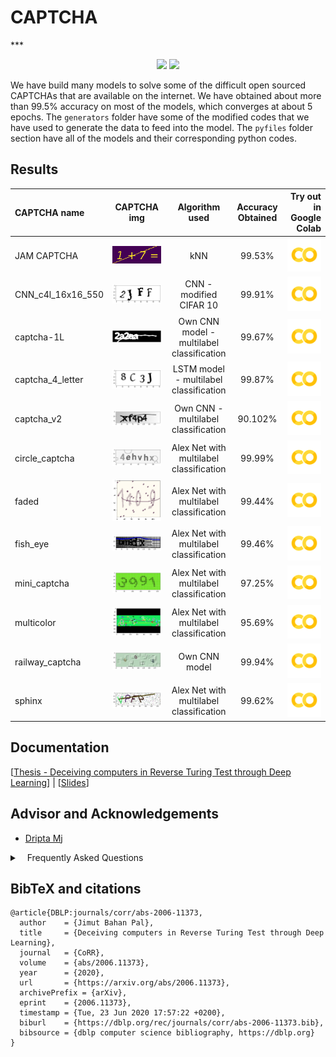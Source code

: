 <p align="center">
    <h1> CAPTCHA </h1>
</p>
***

<p align="center">
    <img src="https://img.shields.io/badge/PRs-welcome-brightgreen.svg?style=flat">
     <img src="https://img.shields.io/badge/first--timers--only-friendly-blue.svg">
</p>


We have build many models to solve some of the difficult open sourced CAPTCHAs that are available on the internet. We have obtained about more than 99.5% accuracy on most of the models, which converges at about 5 epochs. The ``generators`` folder have some of the modified codes that we have used to generate the data to feed into the model. The ``pyfiles`` folder section have all of the models and their corresponding python codes. 

## Results

| CAPTCHA name| CAPTCHA  img| Algorithm used  | Accuracy Obtained | Try out in Google Colab|
| :------------ | :------------: |:---------------:| :-----:| -----:|
| JAM CAPTCHA | ![img](https://github.com/Jimut123/CAPTCHA/blob/master/pyfiles/JAM/1%2B7.png)| kNN | 99.53% | [![img](https://github.com/Jimut123/CAPTCHA/blob/master/colab.png)](https://colab.research.google.com/github/Jimut123/CAPTCHA/blob/master/pyfiles/JAM/cleaned_3/JAM_KNN.ipynb) |
| CNN_c4l_16x16_550 | ![img](https://github.com/Jimut123/CAPTCHA/blob/master/pyfiles/c4l_16x16_550/c4l_ex.png) | CNN - modified CIFAR 10 | 99.91% | [![img](https://github.com/Jimut123/CAPTCHA/blob/master/colab.png)](https://colab.research.google.com/github/Jimut123/CAPTCHA/blob/master/pyfiles/c4l_16x16_550/CNN_c4l_16x16_550.ipynb)|
| captcha-1L | ![img](https://github.com/Jimut123/CAPTCHA/blob/master/pyfiles/captcha-1L/2a2aa.png)  | Own CNN model - multilabel classification | 99.67% | [![img](https://github.com/Jimut123/CAPTCHA/blob/master/colab.png)](https://colab.research.google.com/github/Jimut123/CAPTCHA/blob/master/pyfiles/captcha-1L/images_1L_processed.ipynb) |
| captcha_4_letter | ![img](https://github.com/Jimut123/CAPTCHA/blob/master/pyfiles/captcha_4_letter/c4l.png) | LSTM model - multilabel classification | 99.87% | [![img](https://github.com/Jimut123/CAPTCHA/blob/master/colab.png)](https://colab.research.google.com/github/Jimut123/CAPTCHA/blob/master/pyfiles/captcha_4_letter/captcha_4_letter_v1_drive.ipynb) |
| captcha_v2 | ![img](https://github.com/Jimut123/CAPTCHA/blob/master/pyfiles/captcha_v2/captcha_v2.png) | Own CNN - multilabel classification | 90.102% | [![img](https://github.com/Jimut123/CAPTCHA/blob/master/colab.png)](https://colab.research.google.com/github/Jimut123/CAPTCHA/blob/master/pyfiles/captcha_v2/captcha_v2_1_drive.ipynb) |
| circle_captcha | ![img](https://github.com/Jimut123/CAPTCHA/blob/master/pyfiles/circle_captcha/circle_captcha.png) | Alex Net with multilabel classification | 99.99% | [![img](https://github.com/Jimut123/CAPTCHA/blob/master/colab.png)](https://colab.research.google.com/github/Jimut123/CAPTCHA/blob/master/pyfiles/circle_captcha/circle_captcha.ipynb) |
| faded | ![img](https://github.com/Jimut123/CAPTCHA/blob/master/pyfiles/faded/captcha_faded.png) | Alex Net with multilabel classification | 99.44% | [![img](https://github.com/Jimut123/CAPTCHA/blob/master/colab.png)](https://colab.research.google.com/github/Jimut123/CAPTCHA/blob/master/pyfiles/faded/faded_captcha.ipynb) |
| fish_eye | ![img](https://github.com/Jimut123/CAPTCHA/blob/master/pyfiles/fish_eye/fish_eye.png) | Alex Net with multilabel classification | 99.46% | [![img](https://github.com/Jimut123/CAPTCHA/blob/master/colab.png)](https://colab.research.google.com/github/Jimut123/CAPTCHA/blob/master/pyfiles/fish_eye/fish_eye.ipynb) |
| mini_captcha  | ![img](https://github.com/Jimut123/CAPTCHA/blob/master/pyfiles/mini_captcha/10epochs/mini_captcha.png) | Alex Net with multilabel classification        | 97.25% | [![img](https://github.com/Jimut123/CAPTCHA/blob/master/colab.png)](https://colab.research.google.com/github/Jimut123/CAPTCHA/blob/master/pyfiles/mini_captcha/10epochs/mini_captcha.ipynb) |
| multicolor | ![img](https://github.com/Jimut123/CAPTCHA/blob/master/pyfiles/multicolor/mc_full.png) | Alex Net with multilabel classification | 95.69% | [![img](https://github.com/Jimut123/CAPTCHA/blob/master/colab.png)](https://colab.research.google.com/github/Jimut123/CAPTCHA/blob/master/pyfiles/multicolor/mc_50per_saved_model_20e.ipynb) |
| railway_captcha | ![img](https://github.com/Jimut123/CAPTCHA/blob/master/pyfiles/railway_captcha/3_letter/604_1.png) | Own CNN model | 99.94% | [![img](https://github.com/Jimut123/CAPTCHA/blob/master/colab.png)](https://colab.research.google.com/github/Jimut123/CAPTCHA/blob/master/pyfiles/railway_captcha/4_letter/railway_captcha_4.ipynb)|
| sphinx | ![img](https://github.com/Jimut123/CAPTCHA/blob/master/pyfiles/sphinx/sphinx.png) | Alex Net with multilabel classification | 99.62% | [![img](https://github.com/Jimut123/CAPTCHA/blob/master/colab.png)](https://colab.research.google.com/github/Jimut123/CAPTCHA/blob/master/pyfiles/sphinx/sphinx_33_10e_9873.ipynb) |


## Documentation

[[Thesis - Deceiving computers in Reverse Turing Test through Deep Learning](https://arxiv.org/abs/2006.11373)] | [[Slides](https://jimut123.github.io/files/JBP_SCRIPTS/JBP_021.pdf)]


## Advisor and Acknowledgements 

* [Dripta Mj](http://www2.eng.ox.ac.uk/civil/efm/people/dripta-sarkar)


<details>
<summary>
<a class="btnfire small stroke"><em class="fas fa-chevron-circle-down"></em>&nbsp;&nbsp; <bold>Frequently Asked Questions</bold> </a>    
</summary>

<ul>
<li>

Are these the only notebooks? 

- No, https://colab.research.google.com/github/Jimut123/CAPTCHA/blob/master/pyfiles/sphinx/sphinx_33_10e_9873.ipynb  is the path for testing the notebooks in Colab, please use this format for testing other notebooks, there are some awesome visualizations too...
</li>
<li>

Do we need to download the data?

- No, it is automatically downloaded, you just need to plug and play for getting the job done in Google Collaboratory.
</li>
<li>

Training time is taking too long?

- Yes, some of the CAPTCHAs really take long time to train, (over 10 hrs for just 10 epochs even in GPUs). It is good to have multiple GPUs when you are using this on your own machine.
</li>
<li>

Found a bug? or version issue?

- PRs welcome, fork it, and send a pull request!
</li>



</ul>
</details>



## BibTeX and citations

```
@article{DBLP:journals/corr/abs-2006-11373,
  author    = {Jimut Bahan Pal},
  title     = {Deceiving computers in Reverse Turing Test through Deep Learning},
  journal   = {CoRR},
  volume    = {abs/2006.11373},
  year      = {2020},
  url       = {https://arxiv.org/abs/2006.11373},
  archivePrefix = {arXiv},
  eprint    = {2006.11373},
  timestamp = {Tue, 23 Jun 2020 17:57:22 +0200},
  biburl    = {https://dblp.org/rec/journals/corr/abs-2006-11373.bib},
  bibsource = {dblp computer science bibliography, https://dblp.org}
}
```

